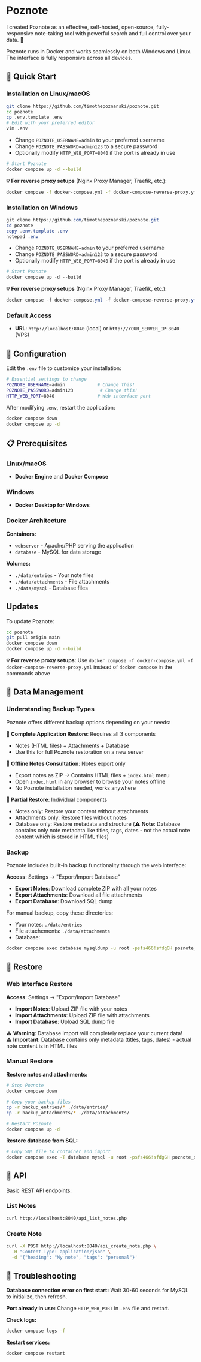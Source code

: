 # Poznote

I created Poznote as an effective, self-hosted, open-source, fully-responsive note-taking tool with powerful search and full control over your data. 🤩

Poznote runs in Docker and works seamlessly on both Windows and Linux. The interface is fully responsive across all devices.

## 🚀 Quick Start

### Installation on Linux/macOS

```bash
git clone https://github.com/timothepoznanski/poznote.git
cd poznote
cp .env.template .env
# Edit with your preferred editor
vim .env
```

- Change `POZNOTE_USERNAME=admin` to your preferred username
- Change `POZNOTE_PASSWORD=admin123` to a secure password
- Optionally modify `HTTP_WEB_PORT=8040` if the port is already in use

```bash
# Start Poznote
docker compose up -d --build
```

**💡 For reverse proxy setups** (Nginx Proxy Manager, Traefik, etc.):
```bash
docker compose -f docker-compose.yml -f docker-compose-reverse-proxy.yml up -d --build
```

### Installation on Windows

```powershell
git clone https://github.com/timothepoznanski/poznote.git
cd poznote
copy .env.template .env
notepad .env
```

- Change `POZNOTE_USERNAME=admin` to your preferred username
- Change `POZNOTE_PASSWORD=admin123` to a secure password
- Optionally modify `HTTP_WEB_PORT=8040` if the port is already in use

```powershell
# Start Poznote
docker compose up -d --build
```

**💡 For reverse proxy setups** (Nginx Proxy Manager, Traefik, etc.):
```powershell
docker compose -f docker-compose.yml -f docker-compose-reverse-proxy.yml up -d --build
```

### Default Access
- **URL**: `http://localhost:8040` (local) or `http://YOUR_SERVER_IP:8040` (VPS)

## 🔧 Configuration

Edit the `.env` file to customize your installation:

```bash
# Essential settings to change
POZNOTE_USERNAME=admin            # Change this!
POZNOTE_PASSWORD=admin123          # Change this!
HTTP_WEB_PORT=8040                # Web interface port
```

After modifying `.env`, restart the application:
```bash
docker compose down
docker compose up -d
```

## 📋 Prerequisites

### Linux/macOS
- **Docker Engine** and **Docker Compose**

### Windows
- **Docker Desktop for Windows**

### Docker Architecture

**Containers:**
- `webserver` - Apache/PHP serving the application
- `database` - MySQL for data storage

**Volumes:**
- `./data/entries` - Your note files
- `./data/attachments` - File attachments  
- `./data/mysql` - Database files

##  Updates

To update Poznote:

```bash
cd poznote
git pull origin main
docker compose down
docker compose up -d --build
```

**💡 For reverse proxy setups**: Use `docker compose -f docker-compose.yml -f docker-compose-reverse-proxy.yml` instead of `docker compose` in the commands above

## 💾 Data Management

### Understanding Backup Types

Poznote offers different backup options depending on your needs:

**📝 Complete Application Restore**: Requires all 3 components
- Notes (HTML files) + Attachments + Database
- Use this for full Poznote restoration on a new server

**📖 Offline Notes Consultation**: Notes export only
- Export notes as ZIP → Contains HTML files + `index.html` menu
- Open `index.html` in any browser to browse your notes offline
- No Poznote installation needed, works anywhere

**🔄 Partial Restore**: Individual components
- Notes only: Restore your content without attachments
- Attachments only: Restore files without notes  
- Database only: Restore metadata and structure (⚠️ **Note**: Database contains only note metadata like titles, tags, dates - not the actual note content which is stored in HTML files)

### Backup

Poznote includes built-in backup functionality through the web interface:

**Access**: Settings → "Export/Import Database"

- **Export Notes**: Download complete ZIP with all your notes
- **Export Attachments**: Download all file attachments
- **Export Database**: Download SQL dump

For manual backup, copy these directories:

- Your notes: `./data/entries`
- File attachements: `./data/attachments`
- Database:

```bash
docker compose exec database mysqldump -u root -psfs466!sfdgGH poznote_db > backup.sql
```

## 🔄 Restore

### Web Interface Restore
**Access**: Settings → "Export/Import Database"

- **Import Notes**: Upload ZIP file with your notes
- **Import Attachments**: Upload ZIP file with attachments
- **Import Database**: Upload SQL dump file

⚠️ **Warning**: Database import will completely replace your current data!  
⚠️ **Important**: Database contains only metadata (titles, tags, dates) - actual note content is in HTML files

### Manual Restore

**Restore notes and attachments:**
```bash
# Stop Poznote
docker compose down

# Copy your backup files
cp -r backup_entries/* ./data/entries/
cp -r backup_attachments/* ./data/attachments/

# Restart Poznote
docker compose up -d
```

**Restore database from SQL:**
```bash
# Copy SQL file to container and import
docker compose exec -T database mysql -u root -psfs466!sfdgGH poznote_db < backup.sql
```

## 🔌 API

Basic REST API endpoints:

### List Notes
```bash
curl http://localhost:8040/api_list_notes.php
```

### Create Note
```bash
curl -X POST http://localhost:8040/api_create_note.php \
  -H "Content-Type: application/json" \
  -d '{"heading": "My note", "tags": "personal"}'
```

## 🔧 Troubleshooting

**Database connection error on first start:**
Wait 30-60 seconds for MySQL to initialize, then refresh.

**Port already in use:**
Change `HTTP_WEB_PORT` in `.env` file and restart.

**Check logs:**
```bash
docker compose logs -f
```

**Restart services:**
```bash
docker compose restart
```
